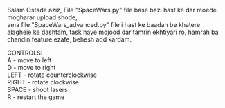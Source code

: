 Salam Ostade aziz, File "SpaceWars.py" file base bazi hast ke dar moede mogharar upload shode,\
ama file "SpaceWars_advanced.py" file i hast ke baadan be khatere alagheie ke dashtam, task haye mojood dar tamrin ekhtiyari ro, hamrah ba chandin feature ezafe, behesh add kardam.


CONTROLS:\
A - move to left\
D - move to right\
LEFT - rotate counterclockwise\
RIGHT - rotate clockwise\
SPACE - shoot lasers\
R - restart the game
